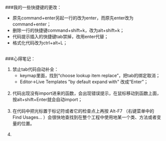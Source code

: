 ###我的一些快捷键的更改：
- 原先command+enter另起一行的改为enter，而原先enter改为command+enter；
- 删除一行的快捷键command+shift+k，改为alt+shift+k；
- 代码提示插入的快捷键tab禁掉，改用enter代替；
- 格式化代码改为ctrl+alt+L；
  <br><br> 

###心得笔记：
1. 禁止tab代码自动补全：
   - keymap里面，找到“choose lookup item replace”，把tab的绑定取消；
   - Editor->Live Templates  "by default expand with" 改成“Enter”；<br><br> 
2. 代码出现没有import进来的函数，会出现错误提示，在鼠标移动到函数上面，按alt+shift+Enter就会自动import；<br><br> 
3. 在代码中把光标置于标记符或者它的检查点上再按 Alt-F7 （右键菜单中的 Find Usages… ）会很快地查找到在整个工程中使用地某一个类、方法或者变量的位置。<br><br> 
4. 

